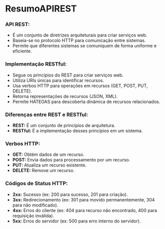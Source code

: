 # ResumoAPIREST
### API REST:
- É um conjunto de diretrizes arquiteturais para criar serviços web.
- Baseia-se no protocolo HTTP para comunicação entre sistemas.
- Permite que diferentes sistemas se comuniquem de forma uniforme e eficiente.
  
### Implementação RESTful:
- Segue os princípios do REST para criar serviços web.
- Utiliza URIs únicas para identificar recursos.
- Usa verbos HTTP para operações em recursos (GET, POST, PUT, DELETE).
- Retorna representações de recursos (JSON, XML).
- Permite HATEOAS para descoberta dinâmica de recursos relacionados.

### Diferenças entre REST e RESTful:
- **REST:** É um conjunto de princípios de arquitetura.
- **RESTful:** É a implementação desses princípios em um sistema.

### Verbos HTTP:
- **GET:** Obtém dados de um recurso.
- **POST:** Envia dados para processamento por um recurso.
- **PUT:** Atualiza um recurso existente.
- **DELETE:** Remove um recurso.

### Códigos de Status HTTP:
- **2xx:** Sucesso (ex: 200 para sucesso, 201 para criação).
- **3xx:** Redirecionamento (ex: 301 para movido permanentemente, 304 para não modificado).
- **4xx:** Erros do cliente (ex: 404 para recurso não encontrado, 400 para requisição inválida).
- **5xx:** Erros do servidor (ex: 500 para erro interno do servidor).
